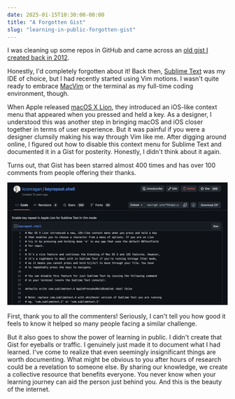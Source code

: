 ```yaml
---
date: 2025-01-15T10:30:00-08:00
title: "A Forgotten Gist"
slug: "learning-in-public-forgotten-gist"
---
```


I was cleaning up some repos in GitHub and came across an [old gist I created back in 2012](https://gist.github.com/kconragan/2510186/revisions).

Honestly, I'd completely forgotten about it! Back then, [Sublime Text](https://www.sublimetext.com/) was my IDE of choice, but I had recently started using Vim motions. I wasn't quite ready to embrace [MacVim](https://macvim-dev.github.io/macvim/) or the terminal as my full-time coding environment, though.

When Apple released [macOS X Lion](https://www.apple.com/newsroom/2011/07/20Mac-OS-X-Lion-Available-Today-From-the-Mac-App-Store/), they introduced an iOS-like context menu that appeared when you pressed and held a key. As a designer, I understood this was another step in bringing macOS and iOS closer together in terms of user experience. But it was painful if you were a designer clumsily making his way through Vim like me. After digging around online, I figured out how to disable this context menu for Sublime Text and documented it in a Gist for posterity. Honestly, I didn't think about it again.

Turns out, that Gist has been starred almost 400 times and has over 100 comments from people offering their thanks.

![Gist Screenshot](gist-screenshot.png)

First, thank you to all the commenters! Seriously, I can't tell you how good it feels to know it helped so many people facing a similar challenge.

But it also goes to show the power of learning in public. I didn't create that Gist for eyeballs or traffic. I genuinely just made it to document what I had learned. I've come to realize that even seemingly insignificant things are worth documenting. What might be obvious to you after hours of research could be a revelation to someone else. By sharing our knowledge, we create a collective resource that benefits everyone. You never know when your learning journey can aid the person just behind you. And this is the beauty of the internet.
